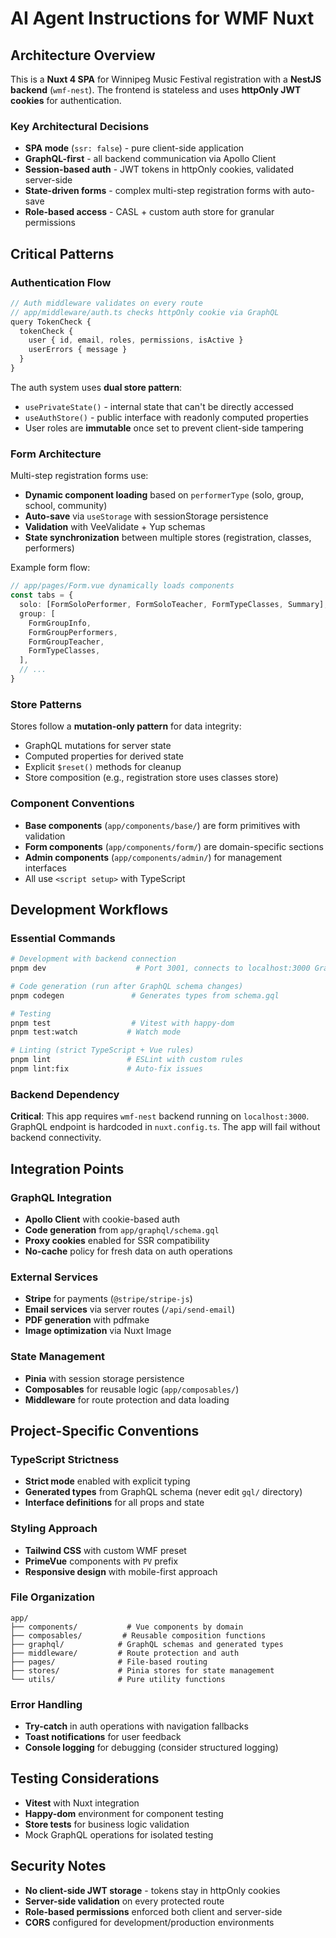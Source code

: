 # AI Agent Instructions for WMF Nuxt

## Architecture Overview

This is a **Nuxt 4 SPA** for Winnipeg Music Festival registration with a **NestJS backend** (`wmf-nest`). The frontend is stateless and uses **httpOnly JWT cookies** for authentication.

### Key Architectural Decisions

- **SPA mode** (`ssr: false`) - pure client-side application
- **GraphQL-first** - all backend communication via Apollo Client
- **Session-based auth** - JWT tokens in httpOnly cookies, validated server-side
- **State-driven forms** - complex multi-step registration forms with auto-save
- **Role-based access** - CASL + custom auth store for granular permissions

## Critical Patterns

### Authentication Flow

```typescript
// Auth middleware validates on every route
// app/middleware/auth.ts checks httpOnly cookie via GraphQL
query TokenCheck {
  tokenCheck {
    user { id, email, roles, permissions, isActive }
    userErrors { message }
  }
}
```

The auth system uses **dual store pattern**:

- `usePrivateState()` - internal state that can't be directly accessed
- `useAuthStore()` - public interface with readonly computed properties
- User roles are **immutable** once set to prevent client-side tampering

### Form Architecture

Multi-step registration forms use:

- **Dynamic component loading** based on `performerType` (solo, group, school, community)
- **Auto-save** via `useStorage` with sessionStorage persistence
- **Validation** with VeeValidate + Yup schemas
- **State synchronization** between multiple stores (registration, classes, performers)

Example form flow:

```typescript
// app/pages/Form.vue dynamically loads components
const tabs = {
  solo: [FormSoloPerformer, FormSoloTeacher, FormTypeClasses, Summary],
  group: [
    FormGroupInfo,
    FormGroupPerformers,
    FormGroupTeacher,
    FormTypeClasses,
  ],
  // ...
}
```

### Store Patterns

Stores follow a **mutation-only pattern** for data integrity:

- GraphQL mutations for server state
- Computed properties for derived state
- Explicit `$reset()` methods for cleanup
- Store composition (e.g., registration store uses classes store)

### Component Conventions

- **Base components** (`app/components/base/`) are form primitives with validation
- **Form components** (`app/components/form/`) are domain-specific sections
- **Admin components** (`app/components/admin/`) for management interfaces
- All use `<script setup>` with TypeScript

## Development Workflows

### Essential Commands

```bash
# Development with backend connection
pnpm dev                    # Port 3001, connects to localhost:3000 GraphQL

# Code generation (run after GraphQL schema changes)
pnpm codegen               # Generates types from schema.gql

# Testing
pnpm test                  # Vitest with happy-dom
pnpm test:watch           # Watch mode

# Linting (strict TypeScript + Vue rules)
pnpm lint                 # ESLint with custom rules
pnpm lint:fix             # Auto-fix issues
```

### Backend Dependency

**Critical**: This app requires `wmf-nest` backend running on `localhost:3000`. GraphQL endpoint is hardcoded in `nuxt.config.ts`. The app will fail without backend connectivity.

## Integration Points

### GraphQL Integration

- **Apollo Client** with cookie-based auth
- **Code generation** from `app/graphql/schema.gql`
- **Proxy cookies** enabled for SSR compatibility
- **No-cache** policy for fresh data on auth operations

### External Services

- **Stripe** for payments (`@stripe/stripe-js`)
- **Email services** via server routes (`/api/send-email`)
- **PDF generation** with pdfmake
- **Image optimization** via Nuxt Image

### State Management

- **Pinia** with session storage persistence
- **Composables** for reusable logic (`app/composables/`)
- **Middleware** for route protection and data loading

## Project-Specific Conventions

### TypeScript Strictness

- **Strict mode** enabled with explicit typing
- **Generated types** from GraphQL schema (never edit `gql/` directory)
- **Interface definitions** for all props and state

### Styling Approach

- **Tailwind CSS** with custom WMF preset
- **PrimeVue** components with `PV` prefix
- **Responsive design** with mobile-first approach

### File Organization

```
app/
├── components/           # Vue components by domain
├── composables/         # Reusable composition functions
├── graphql/            # GraphQL schemas and generated types
├── middleware/         # Route protection and auth
├── pages/              # File-based routing
├── stores/             # Pinia stores for state management
└── utils/              # Pure utility functions
```

### Error Handling

- **Try-catch** in auth operations with navigation fallbacks
- **Toast notifications** for user feedback
- **Console logging** for debugging (consider structured logging)

## Testing Considerations

- **Vitest** with Nuxt integration
- **Happy-dom** environment for component testing
- **Store tests** for business logic validation
- Mock GraphQL operations for isolated testing

## Security Notes

- **No client-side JWT storage** - tokens stay in httpOnly cookies
- **Server-side validation** on every protected route
- **Role-based permissions** enforced both client and server-side
- **CORS** configured for development/production environments
